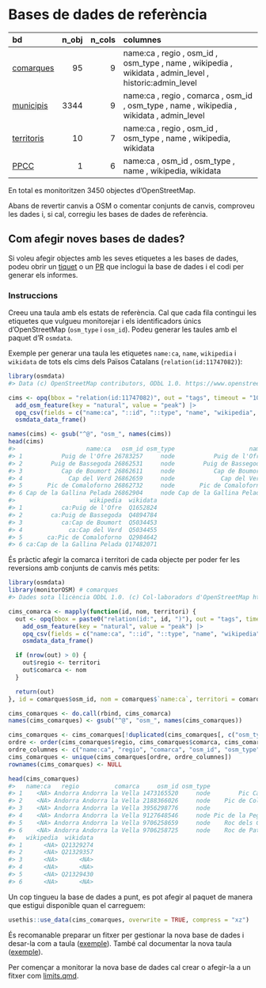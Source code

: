 
<!-- README.md is generated from README.Rmd. Please edit that file -->

# Bases de dades de referència

| bd                                                                                        | n_obj | n_cols | columnes                                                                                               |
|:------------------------------------------------------------------------------------------|------:|-------:|:-------------------------------------------------------------------------------------------------------|
| [comarques](https://github.com/OSM-Catalan/monitorOSM/blob/main/data-raw/comarques.tsv)   |    95 |      9 | name:ca , regio , osm_id , osm_type , name , wikipedia , wikidata , admin_level , historic:admin_level |
| [municipis](https://github.com/OSM-Catalan/monitorOSM/blob/main/data-raw/municipis.tsv)   |  3344 |      9 | name:ca , regio , comarca , osm_id , osm_type , name , wikipedia , wikidata , admin_level              |
| [territoris](https://github.com/OSM-Catalan/monitorOSM/blob/main/data-raw/territoris.tsv) |    10 |      7 | name:ca , regio , osm_id , osm_type , name , wikipedia, wikidata                                       |
| [PPCC](https://github.com/OSM-Catalan/monitorOSM/blob/main/data-raw/PPCC.tsv)             |     1 |      6 | name:ca , osm_id , osm_type , name , wikipedia, wikidata                                               |

En total es monitoritzen 3450 objectes d’OpenStreetMap.

Abans de revertir canvis a OSM o comentar conjunts de canvis, comproveu
les dades i, si cal, corregiu les bases de dades de referència.

## Com afegir noves bases de dades?

Si voleu afegir objectes amb les seves etiquetes a les bases de dades,
podeu obrir un
[tiquet](https://github.com/OSM-Catalan/monitorOSM/issues) o un
[PR](https://github.com/OSM-Catalan/monitorOSM/pulls) que inclogui la
base de dades i el codi per generar els informes.

### Instruccions

Creeu una taula amb els estats de referència. Cal que cada fila
contingui les etiquetes que vulgueu monitorejar i els identificadors
únics d’OpenStreetMap (`osm_type` i `osm_id`). Podeu generar les taules
amb el paquet d’R `osmdata`.

Exemple per generar una taula les etiquetes `name:ca`, `name`,
`wikipedia` i `wikidata` de tots els cims dels Països Catalans
(`relation(id:11747082)`):

``` r
library(osmdata)
#> Data (c) OpenStreetMap contributors, ODbL 1.0. https://www.openstreetmap.org/copyright

cims <- opq(bbox = "relation(id:11747082)", out = "tags", timeout = "100") |>
  add_osm_feature(key = "natural", value = "peak") |>
  opq_csv(fields = c("name:ca", "::id", "::type", "name", "wikipedia", "wikidata")) |>
  osmdata_data_frame()

names(cims) <- gsub("^@", "osm_", names(cims))
head(cims)
#>                    name:ca   osm_id osm_type                     name
#> 1           Puig de l'Ofre 26783257     node           Puig de l'Ofre
#> 2        Puig de Bassegoda 26862531     node        Puig de Bassegoda
#> 3           Cap de Boumort 26862611     node           Cap de Boumort
#> 4             Cap del Verd 26862659     node             Cap del Verd
#> 5       Pic de Comaloforno 26862732     node       Pic de Comaloforno
#> 6 Cap de la Gallina Pelada 26862904     node Cap de la Gallina Pelada
#>                     wikipedia  wikidata
#> 1           ca:Puig de l'Ofre  Q1652824
#> 2        ca:Puig de Bassegoda  Q4894784
#> 3           ca:Cap de Boumort  Q5034453
#> 4             ca:Cap del Verd  Q5034455
#> 5       ca:Pic de Comaloforno  Q2984642
#> 6 ca:Cap de la Gallina Pelada Q17482071
```

És pràctic afegir la comarca i territori de cada objecte per poder fer
les reversions amb conjunts de canvis més petits:

``` r
library(osmdata)
library(monitorOSM) # comarques
#> Dades sota llicència ODbL 1.0. (c) Col·laboradors d'OpenStreetMap https://www.openstreetmap.org/copyright

cims_comarca <- mapply(function(id, nom, territori) {
  out <- opq(bbox = paste0("relation(id:", id, ")"), out = "tags", timeout = "100") |>
    add_osm_feature(key = "natural", value = "peak") |>
    opq_csv(fields = c("name:ca", "::id", "::type", "name", "wikipedia", "wikidata")) |>
    osmdata_data_frame()

  if (nrow(out) > 0) {
    out$regio <- territori
    out$comarca <- nom
  }

  return(out)
}, id = comarques$osm_id, nom = comarques$`name:ca`, territori = comarques$regio, SIMPLIFY = FALSE)

cims_comarques <- do.call(rbind, cims_comarca)
names(cims_comarques) <- gsub("^@", "osm_", names(cims_comarques))

cims_comarques <- cims_comarques[!duplicated(cims_comarques[, c("osm_type", "osm_id")]), ] # elimina objectes duplicats
ordre <- order(cims_comarques$regio, cims_comarques$comarca, cims_comarques$`name:ca`)
ordre_columnes <- c("name:ca", "regio", "comarca", "osm_id", "osm_type", "name", "wikipedia", "wikidata")
cims_comarques <- unique(cims_comarques[ordre, ordre_columnes])
rownames(cims_comarques) <- NULL

head(cims_comarques)
#>   name:ca   regio          comarca     osm_id osm_type              name
#> 1    <NA> Andorra Andorra la Vella 1473165520     node        Pic Carroi
#> 2    <NA> Andorra Andorra la Vella 2188366026     node    Pic de Coll Pa
#> 3    <NA> Andorra Andorra la Vella 3956298776     node              <NA>
#> 4    <NA> Andorra Andorra la Vella 9127648546     node Pic de la Peguera
#> 5    <NA> Andorra Andorra la Vella 9706258659     node    Roc dels Corbs
#> 6    <NA> Andorra Andorra la Vella 9706258725     node    Roc de Patapou
#>   wikipedia  wikidata
#> 1      <NA> Q21329274
#> 2      <NA> Q21329357
#> 3      <NA>      <NA>
#> 4      <NA>      <NA>
#> 5      <NA> Q21329430
#> 6      <NA>      <NA>
```

Un cop tingueu la base de dades a punt, es pot afegir al paquet de
manera que estigui disponible quan el carreguem:

``` r
usethis::use_data(cims_comarques, overwrite = TRUE, compress = "xz")
```

És recomanable preparar un fitxer per gestionar la nova base de dades i
desar-la com a taula
([exemple](https://github.com/OSM-Catalan/monitorOSM/blob/main/data-raw/comarques.R)).
També cal documentar la nova taula
([exemple](https://github.com/OSM-Catalan/monitorOSM/blob/main/man/comarques.Rd)).

Per començar a monitorar la nova base de dades cal crear o afegir-la a
un fitxer com
[limits.qmd](https://github.com/OSM-Catalan/monitorOSM/blob/main/web/limits.qmd).
